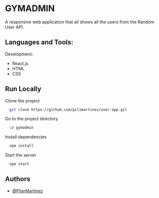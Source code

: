
# GYMADMIN

A responsive web application that all shows all the users from the Random User API.


## Languages and Tools:

Development:
- React.js 
- HTML
- CSS

  

## Run Locally

Clone the project

```bash
  git clone https://github.com/pilimartinez/user-app.git
```

Go to the project directory

```bash
  cd gymadmin
```

Install dependencies

```bash
  npm install
```

Start the server

```bash
  npm start
```

  
## Authors

- [@PilarMartinez](http://linkedin.com/in/pilar-martinez-mon)

  

